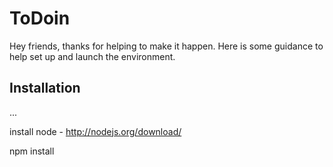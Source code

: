 # ToDoin
Hey friends, thanks for helping to make it happen. Here is some guidance to help set up and launch the environment.

## Installation
...

install node -
http://nodejs.org/download/

npm install
